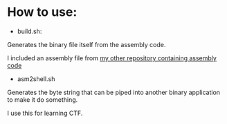 # How to use:

* build.sh:

Generates the binary file itself from the assembly code. 

I included an assembly file from [my other repository containing assembly code](https://github.com/brian-chau/c_asm_sendfile_fcntl)


* asm2shell.sh

Generates the byte string that can be piped into another binary application to make it do something. 

I use this for learning CTF.
